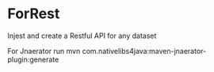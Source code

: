 ForRest
=======

Injest and create a Restful API for any dataset


For Jnaerator run
mvn com.nativelibs4java:maven-jnaerator-plugin:generate